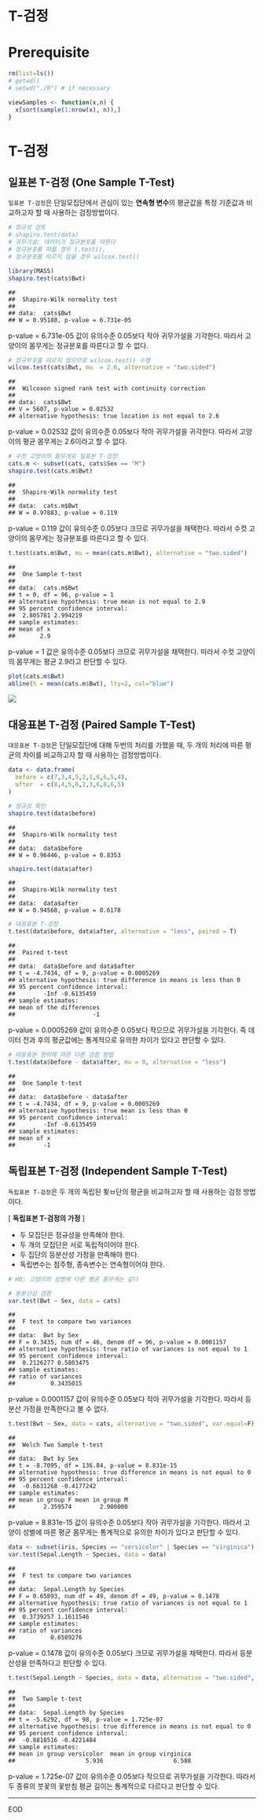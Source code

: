 T-검정
================

# Prerequisite

``` r
rm(list=ls())
# getwd()
# setwd("./R") # if necessary

viewSamples <- function(x,n) {
  x[sort(sample(1:nrow(x), n)),]
}
```

# T-검정

## 일표본 T-검정 (One Sample T-Test)

`일표본 T-검정`은 단일모집단에서 관심이 있는 **연속형 변수**의 평균값을 특정 기준값과 비교하고자 할 때 사용하는
검정방법이다.

``` r
# 정규성 검토
# shapiro.test(data)
# 귀무가설: 데이터가 정규분포를 따른다
# 정규분포를 따를 경우 t.test(), 
# 정규분포를 따르지 않을 경우 wilcox.test()

library(MASS)
shapiro.test(cats$Bwt)
```

    ## 
    ##  Shapiro-Wilk normality test
    ## 
    ## data:  cats$Bwt
    ## W = 0.95188, p-value = 6.731e-05

p-value = 6.731e-05 값이 유의수준 0.05보다 작아 귀무가설을 기각한다. 따라서 고양이의 몸무게는 정규분포를
따른다고 할 수 없다.

``` r
# 정규부포를 따르지 않으므로 wilcox.test() 수행
wilcox.test(cats$Bwt, mu  = 2.6, alternative = "two.sided")
```

    ## 
    ##  Wilcoxon signed rank test with continuity correction
    ## 
    ## data:  cats$Bwt
    ## V = 5607, p-value = 0.02532
    ## alternative hypothesis: true location is not equal to 2.6

p-value = 0.02532 값이 유의수준 0.05보다 작아 귀무가설을 귀각한다. 따라서 고양이의 평균 몸무게는 2.6이라고
할 수 없다.

``` r
# 수컷 고양이의 몸무게로 일표본 T-검정
cats.m <- subset(cats, cats$Sex == "M")
shapiro.test(cats.m$Bwt)
```

    ## 
    ##  Shapiro-Wilk normality test
    ## 
    ## data:  cats.m$Bwt
    ## W = 0.97883, p-value = 0.119

p-value = 0.119 값이 유의수준 0.05보다 크므로 귀무가설을 채택한다. 따라서 수컷 고양이의 몸무게는 정규분포를
따른다고 할 수 있다.

``` r
t.test(cats.m$Bwt, mu = mean(cats.m$Bwt), alternative = "two.sided")
```

    ## 
    ##  One Sample t-test
    ## 
    ## data:  cats.m$Bwt
    ## t = 0, df = 96, p-value = 1
    ## alternative hypothesis: true mean is not equal to 2.9
    ## 95 percent confidence interval:
    ##  2.805781 2.994219
    ## sample estimates:
    ## mean of x 
    ##       2.9

p-value = 1 값은 유의수준 0.05보다 크므로 귀무가설을 채택한다. 따라서 수컷 고양이의 몸무게는 평균 2.9라고 판단할
수 있다.

``` r
plot(cats.m$Bwt)
abline(h = mean(cats.m$Bwt), lty=2, col="blue")
```

![](T-검정_files/figure-gfm/unnamed-chunk-6-1.png)<!-- -->

## 대응표본 T-검정 (Paired Sample T-Test)

`대응표본 T-검정`은 단일모집단에 대해 두번의 처리를 가했을 때, 두 개의 처리에 따른 평균의 차이를 비교하고자 할 때 사용하는
검정방법이다.

``` r
data <- data.frame(
  before = c(7,3,4,5,2,1,6,6,5,4),
  after  = c(8,4,5,6,2,3,6,8,6,5)
)

# 정규성 확인
shapiro.test(data$before)
```

    ## 
    ##  Shapiro-Wilk normality test
    ## 
    ## data:  data$before
    ## W = 0.96446, p-value = 0.8353

``` r
shapiro.test(data$after)
```

    ## 
    ##  Shapiro-Wilk normality test
    ## 
    ## data:  data$after
    ## W = 0.94568, p-value = 0.6178

``` r
# 대응표본 T-검정
t.test(data$before, data$after, alternative = "less", paired = T)
```

    ## 
    ##  Paired t-test
    ## 
    ## data:  data$before and data$after
    ## t = -4.7434, df = 9, p-value = 0.0005269
    ## alternative hypothesis: true difference in means is less than 0
    ## 95 percent confidence interval:
    ##        -Inf -0.6135459
    ## sample estimates:
    ## mean of the differences 
    ##                      -1

p-value = 0.0005269 값이 유의수준 0.05보다 작으므로 귀무가설을 기각한다. 즉 데이터 전과 후의 평균값에는
통계적으로 유의한 차이가 있다고 판단할 수 있다.

``` r
# 대응표본 정의에 따른 다른 검증 방법
t.test(data$before - data$after, mu = 0, alternative = "less")
```

    ## 
    ##  One Sample t-test
    ## 
    ## data:  data$before - data$after
    ## t = -4.7434, df = 9, p-value = 0.0005269
    ## alternative hypothesis: true mean is less than 0
    ## 95 percent confidence interval:
    ##        -Inf -0.6135459
    ## sample estimates:
    ## mean of x 
    ##        -1

## 독립표본 T-검정 (Independent Sample T-Test)

`독립표본 T-검정`은 두 개의 독립된 묒ㅂ단의 평균을 비교하고자 할 때 사용하는 검정 방법이다.

\[ **독립표본 T-검정의 가정** \]

  - 두 모집단은 정규성을 만족해야 한다.
  - 두 개의 모집단은 서로 독립적이어야 한다.
  - 두 집단의 등분산성 가정을 만족해야 한다.
  - 독립변수는 점주형, 종속변수는 연속형이어야 한다.

<!-- end list -->

``` r
# H0: 고양이의 성병에 다른 평균 몸무게는 같다

# 등분산성 검정
var.test(Bwt ~ Sex, data = cats)
```

    ## 
    ##  F test to compare two variances
    ## 
    ## data:  Bwt by Sex
    ## F = 0.3435, num df = 46, denom df = 96, p-value = 0.0001157
    ## alternative hypothesis: true ratio of variances is not equal to 1
    ## 95 percent confidence interval:
    ##  0.2126277 0.5803475
    ## sample estimates:
    ## ratio of variances 
    ##          0.3435015

p-value = 0.0001157 값이 유의수준 0.05보다 작아 귀무가설을 기각한다. 따라서 등분산 가정을 만족한다고 볼 수
없다.

``` r
t.test(Bwt ~ Sex, data = cats, alternative = "two.sided", var.equal=F)
```

    ## 
    ##  Welch Two Sample t-test
    ## 
    ## data:  Bwt by Sex
    ## t = -8.7095, df = 136.84, p-value = 8.831e-15
    ## alternative hypothesis: true difference in means is not equal to 0
    ## 95 percent confidence interval:
    ##  -0.6631268 -0.4177242
    ## sample estimates:
    ## mean in group F mean in group M 
    ##        2.359574        2.900000

p-value = 8.831e-15 값이 유의수준 0.05보다 작아 귀무가설을 기각한다. 따라서 고양이 성별에 따른 평균 몸무게는
통계적으로 유의한 차이가 있다고 판단할 수 있다.

``` r
data <- subset(iris, Species == "versicolor" | Species == "virginica")
var.test(Sepal.Length ~ Species, data = data)
```

    ## 
    ##  F test to compare two variances
    ## 
    ## data:  Sepal.Length by Species
    ## F = 0.65893, num df = 49, denom df = 49, p-value = 0.1478
    ## alternative hypothesis: true ratio of variances is not equal to 1
    ## 95 percent confidence interval:
    ##  0.3739257 1.1611546
    ## sample estimates:
    ## ratio of variances 
    ##          0.6589276

p-value = 0.1478 값이 유의수준 0.05보다 크므로 귀무가설을 채택한다. 따라서 등분산성을 만족하다고 판단할 수
있다.

``` r
t.test(Sepal.Length ~ Species, data = data, alternative = "two.sided", var.equal=T)
```

    ## 
    ##  Two Sample t-test
    ## 
    ## data:  Sepal.Length by Species
    ## t = -5.6292, df = 98, p-value = 1.725e-07
    ## alternative hypothesis: true difference in means is not equal to 0
    ## 95 percent confidence interval:
    ##  -0.8818516 -0.4221484
    ## sample estimates:
    ## mean in group versicolor  mean in group virginica 
    ##                    5.936                    6.588

p-value = 1.725e-07 값이 유의수준 0.05보다 작으므로 귀무가설을 기각한다. 따라서 두 종류의 붓꽃의 꽃받침 평균
길이는 통계적으로 다르다고 판단할 수 있다.

-----

EOD
